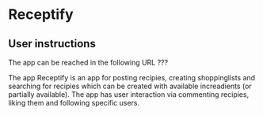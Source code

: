 # Receptify

## User instructions

The app can be reached in the following URL ???

The app Receptify is an app for posting recipies, creating shoppinglists and searching for recipies which can be created with available increadients (or partially available). The app has user interaction via commenting recipies, liking them and following specific users. 